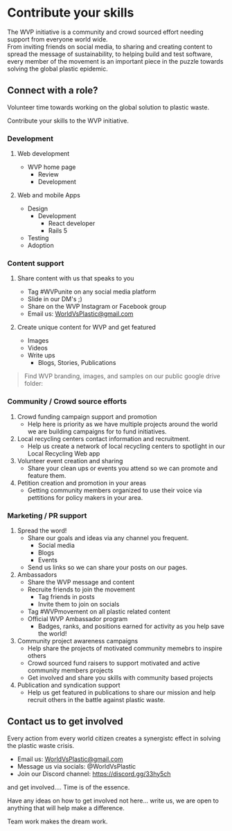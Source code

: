 # Contribute your skills

The WVP initiative is a community and crowd sourced effort needing support from everyone world wide.   
From inviting friends on social media, to sharing and creating content to spread the message of sustainability, to helping build and test software, every member of the movement is an important piece in the puzzle towards solving the global plastic epidemic. 

## Connect with a role?

Volunteer time towards working on the global solution to plastic waste.

Contribute your skills to the WVP initiative.

### Development 
1. Web development  
    * WVP home page
        * Review  
        * Development     
    
2. Web and mobile Apps
    * Design   
		* Development   
			* React developer   
			* Rails 5   
    * Testing
    * Adoption 
	
### Content support 
1. Share content with us that speaks to you 
    * Tag #WVPunite on any social media platform 
    * Slide in our DM's ;) 
    * Share on the WVP Instagram or Facebook group
    * Email us: WorldVsPlastic@gmail.com

2.  Create unique content for WVP and get featured
    * Images
    * Videos 
    * Write ups
        * Blogs, Stories, Publications

> Find WVP branding, images, and samples on our public google drive folder: 

### Community / Crowd source efforts 
1. Crowd funding campaign support and promotion
    * Help here is priority as we have multiple projects around the world we are building campaigns for to fund initiatives. 
2. Local recycling centers contact information and recruitment.
    * Help us create a network of local recycling centers to spotlight in our Local Recycling Web app
3. Volunteer event creation and sharing
    * Share your clean ups or events you attend so we can promote and feature them. 
4. Petition creation and promotion in your areas
    * Getting community members organized to use their voice via pettitions for policy makers in your area. 
	
### Marketing / PR support 
1. Spread the word! 
    * Share our goals and ideas via any channel you frequent. 
        * Social media 
        * Blogs 
        * Events 
    * Send us links so we can share your posts on our pages.
2. Ambassadors
    * Share the WVP message and content
    * Recruite friends to join the movement 
      * Tag friends in posts
      * Invite them to join on socials
    * Tag #WVPmovement on all plastic related content 
    * Official WVP Ambassador program 
      * Badges, ranks, and positions earned for activity as you help save the world! 
3. Community project awareness campaigns
    * Help share the projects of motivated community memebrs to inspire others
    * Crowd sourced fund raisers to support motivated and active community members projects 
    * Get involved and share you skills with community based projects 
4. Publication and syndication support
    * Help us get featured in publications to share our mission and help recruit others in the battle against plastic waste. 

## Contact us to get involved

Every action from every world citizen creates a synergistc effect in solving the plastic waste crisis. 

* Email us: WorldVsPlastic@gmail.com
* Message us via socials: @WorldVsPlastic
* Join our Discord channel: https://discord.gg/33hy5ch

and get involved.... Time is of the essence. 

Have any ideas on how to get involved not here... write us, we are open to anything that will help make a difference.

Team work makes the dream work. 



